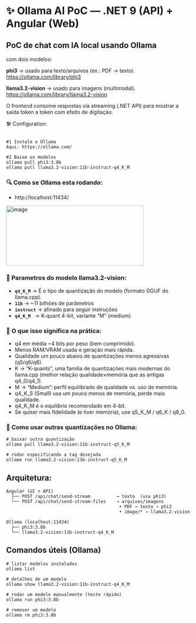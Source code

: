 #  ✨ Ollama AI PoC — .NET 9 (API) + Angular (Web)

## PoC de chat com IA local usando Ollama
 com dois modelos:

**phi3** → usado para texto/arquivos (ex.: PDF → texto).
https://ollama.com/library/phi3

**llama3.2-vision** → usado para imagens (multimodal).
https://ollama.com/library/llama3.2-vision

O frontend consome respostas via streaming (.NET API) para mostrar a saída token a token com efeito de digitação.

🛠️ Configuration:
```

#1 Instale o Ollama
Aqui: https://ollama.com/

#2 Baixe os modelos
ollama pull phi3:3.8b
ollama pull llama3.2-vision:11b-instruct-q4_K_M
```
### 🔍 Como se Ollama esta rodando:
- http://localhost:11434/
<img width="375" height="164" alt="image" src="https://github.com/user-attachments/assets/d90607ff-0331-4a99-a64d-e564a06648dc" />

### 📌 Parametros do modelo llama3.2-vision:

- **`q4_K_M`**  -> É o tipo de quantização do modelo (formato GGUF do llama.cpp).
- **`11b`** -> ~11 bilhões de parâmetros
- **`instruct`**  → afinado para seguir instruções
- **`q4_K_M `**  → K-quant 4-bit, variante “M” (medium)

### 🔎 O que isso significa na prática:

- q4 em média ~4 bits por peso (bem comprimido).
- Menos RAM/VRAM usada e geração mais rápida.
- Qualidade um pouco abaixo de quantizações menos agressivas (q5/q6/q8).
- K → “K-quants”, uma família de quantizações mais modernas do llama.cpp (melhor relação qualidade×memória que as antigas q4_0/q4_1).
- M → “Medium”: perfil equilibrado de qualidade vs. uso de memória.
- q4_K_S (Small) usa um pouco menos de memória, perde mais qualidade.
- q4_K_M é o equilíbrio recomendado em 4-bit.
- Se quiser mais fidelidade (e tiver memória), use q5_K_M / q6_K / q8_0.

### 🔧 Como usar outras quantizações no Ollama:
````
# baixar outra quantização
ollama pull llama3.2-vision:11b-instruct-q5_K_M

# rodar especificando a tag desejada
ollama run llama3.2-vision:11b-instruct-q5_K_M

````

## Arquitetura:

```
Angular (UI + API)
  ├── POST /api/chat/send-stream          → texto  (usa phi3)
  └── POST /api/chat/send-stream-files    → arquivos/imagens
                                           • PDF → texto → phi3
                                           • image/* → llama3.2-vision

Ollama (localhost:11434)
  ├── phi3:3.8b
  └── llama3.2-vision:11b-instruct-q4_K_M
```

## Comandos úteis (Ollama)

````
# listar modelos instalados
ollama list

# detalhes de um modelo
ollama show llama3.2-vision:11b-instruct-q4_K_M

# rodar um modelo manualmente (teste rápido)
ollama run phi3:3.8b

# remover um modelo
ollama rm phi3:3.8b

````
